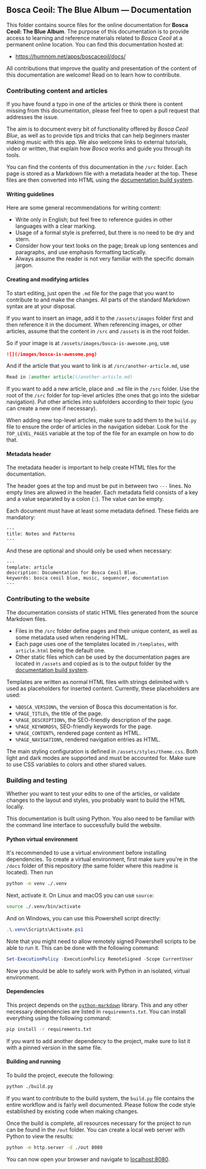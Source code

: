## Bosca Ceoil: The Blue Album — Documentation

This folder contains source files for the online documentation for **Bosca Ceoil: The Blue Album**. The purpose of this documentation is to provide access to learning and reference materials related to _Bosca Ceoil_ at a permanent online location. You can find this documentation hosted at:

- https://humnom.net/apps/boscaceoil/docs/

All contributions that improve the quality and presentation of the content of this documentation are welcome! Read on to learn how to contribute.


### Contributing content and articles

If you have found a typo in one of the articles or think there is content missing from this documentation, please feel free to open a pull request that addresses the issue.

The aim is to document every bit of functionality offered by _Bosca Ceoil Blue_, as well as to provide tips and tricks that can help beginners master making music with this app. We also welcome links to external tutorials, video or written, that explain how _Bosca_ works and guide you through its tools.

You can find the contents of this documentation in the `/src` folder. Each page is stored as a Markdown file with a metadata header at the top. These files are then converted into HTML using the [documentation build system](#building-and-testing).

#### Writing guidelines

Here are some general recommendations for writing content:

- Write only in English; but feel free to reference guides in other languages with a clear marking.
- Usage of a formal style is preferred, but there is no need to be dry and stern.
- Consider how your text looks on the page; break up long sentences and paragraphs, and use emphasis formatting tactically.
- Always assume the reader is not very familiar with the specific domain jargon.

#### Creating and modifying articles

To start editing, just open the `.md` file for the page that you want to contribute to and make the changes. All parts of the standard Markdown syntax are at your disposal.

If you want to insert an image, add it to the `/assets/images` folder first and then reference it in the document. When referencing images, or other articles, assume that the content in `/src` and `/assets` is in the root folder.

So if your image is at `/assets/images/bosca-is-awesome.png`, use

```md
![](/images/bosca-is-awesome.png)
```

And if the article that you want to link is at `/src/another-article.md`, use

```md
Read in [another article](/another-article.md)
``` 

If you want to add a new article, place and `.md` file in the `/src` folder. Use the root of the `/src` folder for top-level articles (the ones that go into the sidebar navigation). Put other articles into subfolders according to their topic (you can create a new one if necessary).

When adding new top-level articles, make sure to add them to the `build.py` file to ensure the order of articles in the navigation sidebar. Look for the `TOP_LEVEL_PAGES` variable at the top of the file for an example on how to do that.

#### Metadata header

The metadata header is important to help create HTML files for the documentation.

The header goes at the top and must be put in between two `---` lines. No empty lines are allowed in the header. Each metadata field consists of a key and a value separated by a colon (`:`). The value can be empty.

Each document must have at least some metadata defined. These fields are mandatory:

```
---
title: Notes and Patterns
---
```

And these are optional and should only be used when necessary:

```
---
template: article
description: Documentation for Bosca Ceoil Blue.
keywords: bosca ceoil blue, music, sequencer, documentation
---
```


### Contributing to the website

The documentation consists of static HTML files generated from the source Markdown files.

- Files in the `/src` folder define pages and their unique content, as well as some metadata used when rendering HTML.
- Each page uses one of the templates located in `/templates`, with `article.html` being the default one.
- Other static files which can be used by the documentation pages are located in `/assets` and copied as is to the output folder by the [documentation build system](#building-and-testing).

Templates are written as normal HTML files with strings delimited with `%` used as placeholders for inserted content. Currently, these placeholders are used:

- `%BOSCA_VERSION%`, the version of Bosca this documentation is for.
- `%PAGE_TITLE%`, the title of the page.
- `%PAGE_DESCRIPTION%`, the SEO-friendly description of the page.
- `%PAGE_KEYWORDS%`, SEO-friendly keywords for the page.
- `%PAGE_CONTENT%`, rendered page content as HTML.
- `%PAGE_NAVIGATION%`, rendered navigation entries as HTML.

The main styling configuration is defined in `/assets/styles/theme.css`. Both light and dark modes are supported and must be accounted for. Make sure to use CSS variables to colors and other shared values.


### Building and testing

Whether you want to test your edits to one of the articles, or validate changes to the layout and styles, you probably want to build the HTML locally.

This documentation is built using Python. You also need to be familiar with the command line interface to successfully build the website.

#### Python virtual environment

It's recommended to use a virtual environment before installing dependencies. To create a virtual environment, first make sure you're in the `/docs` folder of this repository (the same folder where this readme is located). Then run

```sh
python -m venv ./.venv
```

Next, activate it. On Linux and macOS you can use `source`:

```sh
source ./.venv/bin/activate
```

And on Windows, you can use this Powershell script directly:

```powershell
.\.venv\Scripts\Activate.ps1
```

Note that you might need to allow remotely signed Powershell scripts to be able to run it. This can be done with the following command:

```powershell
Set-ExecutionPolicy -ExecutionPolicy RemoteSigned -Scope CurrentUser
```

Now you should be able to safely work with Python in an isolated, virtual environment.

#### Dependencies

This project depends on the [`python-markdown`](https://github.com/Python-Markdown/markdown) library. This and any other necessary dependencies are listed in `requirements.txt`. You can install everything using the following command:

```sh
pip install -r requirements.txt
```

If you want to add another dependency to the project, make sure to list it with a pinned version in the same file.

#### Building and running

To build the project, execute the following:

```sh
python ./build.py
```

If you want to contribute to the build system, the `build.py` file contains the entire workflow and is fairly well documented. Please follow the code style established by existing code when making changes.

Once the build is complete, all resources necessary for the project to run can be found in the `/out` folder. You can create a local web server with Python to view the results:

```sh
python -m http.server -d ./out 8080
```

You can now open your browser and navigate to [localhost:8080](http://localhost:8080).
